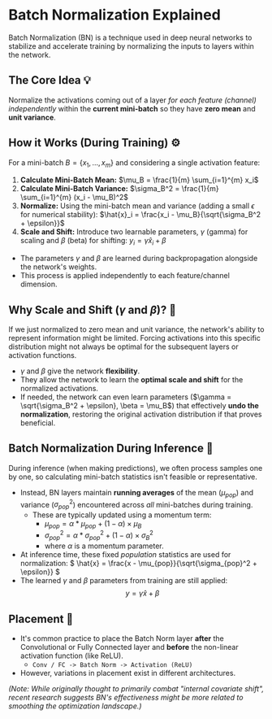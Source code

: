 # Batch Normalization Explained

Batch Normalization (BN) is a technique used in deep neural networks to stabilize and accelerate training by normalizing the inputs to layers within the network.

## The Core Idea 💡

Normalize the activations coming out of a layer *for each feature (channel) independently* within the **current mini-batch** so they have **zero mean** and **unit variance**.

## How it Works (During Training) ⚙️

For a mini-batch $B = \{x_1, ..., x_m\}$ and considering a single activation feature:

1.  **Calculate Mini-Batch Mean:**
    $\mu_B = \frac{1}{m} \sum_{i=1}^{m} x_i$
2.  **Calculate Mini-Batch Variance:**
    $\sigma_B^2 = \frac{1}{m} \sum_{i=1}^{m} (x_i - \mu_B)^2$
3.  **Normalize:** Using the mini-batch mean and variance (adding a small $\epsilon$ for numerical stability):
    $\hat{x}_i = \frac{x_i - \mu_B}{\sqrt{\sigma_B^2 + \epsilon}}$
4.  **Scale and Shift:** Introduce two learnable parameters, $\gamma$ (gamma) for scaling and $\beta$ (beta) for shifting:
    $y_i = \gamma \hat{x}_i + \beta$

*   The parameters $\gamma$ and $\beta$ are learned during backpropagation alongside the network's weights.
*   This process is applied independently to each feature/channel dimension.

## Why Scale and Shift ($\gamma$ and $\beta$)? 🤔

If we just normalized to zero mean and unit variance, the network's ability to represent information might be limited. Forcing activations into this specific distribution might not always be optimal for the subsequent layers or activation functions.

*   $\gamma$ and $\beta$ give the network **flexibility**.
*   They allow the network to learn the **optimal scale and shift** for the normalized activations.
*   If needed, the network can even learn parameters ($\gamma = \sqrt{\sigma_B^2 + \epsilon}, \beta = \mu_B$) that effectively **undo the normalization**, restoring the original activation distribution if that proves beneficial.

## Batch Normalization During Inference 🧐

During inference (when making predictions), we often process samples one by one, so calculating mini-batch statistics isn't feasible or representative.

*   Instead, BN layers maintain **running averages** of the mean ($\mu_{pop}$) and variance ($\sigma^2_{pop}$) encountered across *all* mini-batches during training.
    *   These are typically updated using a momentum term:
        *   $\mu_{pop} = \alpha * \mu_{pop} + (1 - \alpha) \times \mu_B$
        *   $\sigma_{pop}^2 = \alpha * \sigma_{pop}^2 + (1 - \alpha) \times \sigma_B^2$
        * where $\alpha$ is a momentum parameter.
*   At inference time, these fixed *population* statistics are used for normalization:
    $ \hat{x} = \frac{x - \mu_{pop}}{\sqrt{\sigma_{pop}^2 + \epsilon}} $
*   The learned $\gamma$ and $\beta$ parameters from training are still applied:
    $$ y = \gamma \hat{x} + \beta $$

## Placement 📍

*   It's common practice to place the Batch Norm layer **after** the Convolutional or Fully Connected layer and **before** the non-linear activation function (like ReLU).
    *   `Conv / FC -> Batch Norm -> Activation (ReLU)`
*   However, variations in placement exist in different architectures.

*(Note: While originally thought to primarily combat "internal covariate shift", recent research suggests BN's effectiveness might be more related to smoothing the optimization landscape.)*